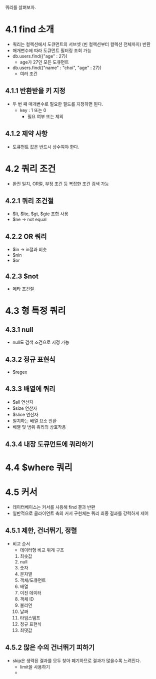 쿼리를 살펴보자.  

# 4.1 find 소개
- 쿼리는 컬렉션에서 도큐먼트의 서브셋 (빈 컬렉션부터 컬렉션 전체까지) 반환
- 매개변수에 따라 도큐먼트 필터링 조회 가능
- db.users.find({"age" : 27})
  - age가 27인 모든 도큐먼트
- db.users.find({"name" : "choi", "age" : 27})
  - 여러 조건

## 4.1.1 반환받을 키 지정
- 두 번 째 매개변수로 필요한 필드를 지정하면 된다.
  - key : 1 또는 0
    - 필요 여부 또는 제외

## 4.1.2 제약 사항
- 도큐먼트 값은 반드시 상수여야 한다.

# 4.2 쿼리 조건
- 완전 일치, OR절, 부정 조건 등 복잡한 조건 검색 가능

## 4.2.1 쿼리 조건절
- $lt, $lte, $gt, $gte 조합 사용
- $ne -> not equal

## 4.2.2 OR 쿼리
- $in -> in절과 비슷
- $nin
- $or 

## 4.2.3 $not
- 메타 조건절

# 4.3 형 특정 쿼리

## 4.3.1 null
- null도 검색 조건으로 지정 가능

## 4.3.2 정규 표현식
- $regex

## 4.3.3 배열에 쿼리
- $all 연산자
- $size 연산자
- $slice 연산자
- 일치하는 배열 요소 반환
- 배열 및 범위 쿼리의 상호작용

## 4.3.4 내장 도큐먼트에 쿼리하기

# 4.4 $where 쿼리

# 4.5 커서
- 데이터베이스는 커서를 사용해 find 결과 반환
- 일반적으로 클라이언트 측의 커서 구현체는 쿼리 최종 결과를 강력하게 제어

## 4.5.1 제한, 건너뛰기, 정렬
- 비교 순서
  - 데이터형 비교 위계 구조
  1. 최솟값
  2. null
  3. 숫자
  4. 문자열
  5. 객체/도큐먼트
  6. 배열
  7. 이진 데이터
  8. 객체 ID
  9. 불리언
  10. 날짜
  11. 타임스탬프
  12. 정규 표현식
  13. 최댓값

## 4.5.2 많은 수의 건너뛰기 피하기
- skip은 생략된 결과를 모두 찾아 폐기하므로 결과가 많을수록 느려진다.
  - limit을 사용하기
  - 